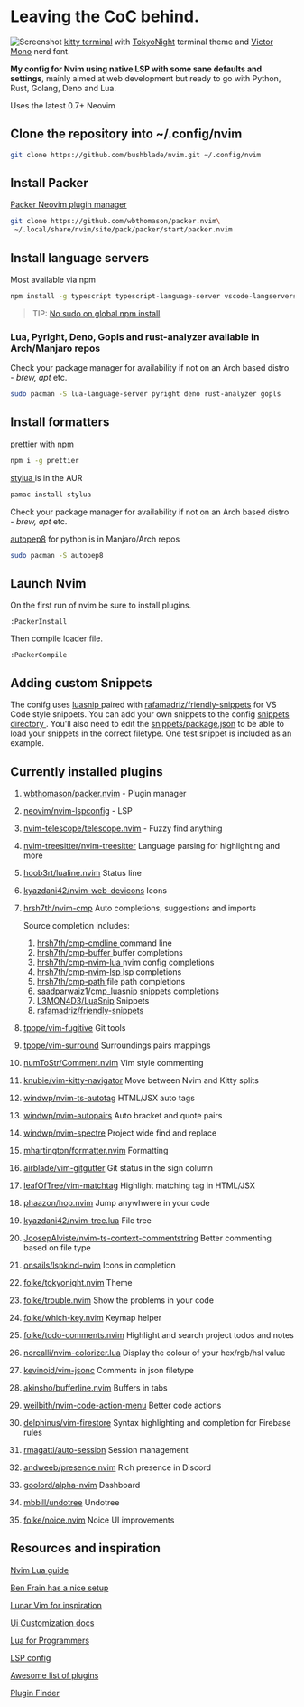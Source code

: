# Leaving the CoC behind.

![Screenshot](https://res.cloudinary.com/bushblade/image/upload/v1665252432/Nvim-Screenshot-02.webp)
[kitty terminal](https://sw.kovidgoyal.net/kitty/) with [TokyoNight](https://sw.kovidgoyal.net/kitty/) terminal theme and [Victor Mono](https://github.com/ryanoasis/nerd-fonts/tree/master/patched-fonts/VictorMono) nerd font.

**My config for Nvim using native LSP with some sane defaults and settings**, mainly
aimed at web development but ready to go with Python, Rust, Golang, Deno and Lua.

Uses the latest 0.7+ Neovim

## Clone the repository into ~/.config/nvim

```bash
git clone https://github.com/bushblade/nvim.git ~/.config/nvim
```

## Install Packer

[ Packer Neovim plugin manager ](https://github.com/wbthomason/packer.nvim)

```bash
git clone https://github.com/wbthomason/packer.nvim\
 ~/.local/share/nvim/site/pack/packer/start/packer.nvim
```

## Install language servers

Most available via npm

```bash
npm install -g typescript typescript-language-server vscode-langservers-extracted vls @tailwindcss/language-server yaml-language-server @prisma/language-server emmet-ls neovim graphql-language-service-cli @astrojs/language-server

```

> TIP: [No sudo on global npm install](https://github.com/sindresorhus/guides/blob/main/npm-global-without-sudo.md)

### Lua, Pyright, Deno, Gopls and rust-analyzer available in Arch/Manjaro repos

Check your package manager for availability if not on an Arch based distro -
_brew, apt_ etc.

```bash
sudo pacman -S lua-language-server pyright deno rust-analyzer gopls
```

## Install formatters

prettier with npm

```bash
npm i -g prettier
```

[ stylua ](https://github.com/JohnnyMorganz/StyLua) is in the AUR

```bash
pamac install stylua
```

Check your package manager for availability if not on an Arch based distro -
_brew, apt_ etc.

[autopep8](https://pypi.org/project/autopep8/) for python is in Manjaro/Arch
repos

```bash
sudo pacman -S autopep8
```

## Launch Nvim

On the first run of nvim be sure to install plugins.

`:PackerInstall`

Then compile loader file.

`:PackerCompile`

## Adding custom Snippets

The conifg uses [ luasnip ](https://github.com/saadparwaiz1/cmp_luasnip) paired
with [rafamadriz/friendly-snippets](https://github.com/rafamadriz/friendly-snippets) for VS Code style snippets.
You can add your own snippets to the config [ snippets directory ](./snippets).
You'll also need to edit the [snippets/package.json](./snippets/package.json) to
be able to load your snippets in the correct filetype.
One test snippet is included as an example.

## Currently installed plugins

1. [wbthomason/packer.nvim](https://github.com/wbthomason/packer.nvim) - Plugin manager
2. [neovim/nvim-lspconfig](https://github.com/neovim/nvim-lspconfig) - LSP
3. [nvim-telescope/telescope.nvim](https://github.com/nvim-telescope/telescope.nvim) - Fuzzy find anything
4. [nvim-treesitter/nvim-treesitter](https://github.com/nvim-treesitter/nvim-treesitter) Language parsing for highlighting and more
5. [hoob3rt/lualine.nvim](https://github.com/hoob3rt/lualine.nvim) Status line
6. [kyazdani42/nvim-web-devicons](https://github.com/kyazdani42/nvim-web-devicons) Icons
7. [hrsh7th/nvim-cmp](https://github.com/hrsh7th/nvim-cmp) Auto completions, suggestions and imports

   Source completion includes:

   1. [ hrsh7th/cmp-cmdline ](https://github.com/hrsh7th/cmp-cmdline) command line
   2. [ hrsh7th/cmp-buffer ](https://github.com/hrsh7th/cmp-buffer) buffer completions
   3. [ hrsh7th/cmp-nvim-lua ](https://github.com/hrsh7th/cmp-nvim-lua) nvim config completions
   4. [ hrsh7th/cmp-nvim-lsp ](https://github.com/hrsh7th/cmp-nvim-lsp) lsp completions
   5. [ hrsh7th/cmp-path ](https://github.com/hrsh7th/cmp-path) file path completions
   6. [ saadparwaiz1/cmp_luasnip ](https://github.com/saadparwaiz1/cmp_luasnip) snippets completions
   7. [L3MON4D3/LuaSnip](https://github.com/L3MON4D3/LuaSnip) Snippets
   8. [rafamadriz/friendly-snippets](https://github.com/rafamadriz/friendly-snippets)

8. [tpope/vim-fugitive](https://github.com/tpope/vim-fugitive) Git tools
9. [tpope/vim-surround](https://github.com/tpope/vim-surround) Surroundings
   pairs mappings
10. [numToStr/Comment.nvim](https://github.com/numToStr/Comment.nvim) Vim style
    commenting
11. [knubie/vim-kitty-navigator](https://github.com/knubie/vim-kitty-navigator)
    Move between Nvim and Kitty splits
12. [windwp/nvim-ts-autotag](https://github.com/windwp/nvim-ts-autotag) HTML/JSX
    auto tags
13. [windwp/nvim-autopairs](https://github.com/windwp/nvim-autopairs) Auto bracket
    and quote pairs
14. [windwp/nvim-spectre](https://github.com/windwp/nvim-spectre) Project wide
    find and replace
15. [mhartington/formatter.nvim](https://github.com/mhartington/formatter.nvim)
    Formatting
16. [airblade/vim-gitgutter](https://github.com/airblade/vim-gitgutter) Git status
    in the sign column
17. [leafOfTree/vim-matchtag](https://github.com/leafOfTree/vim-matchtag)
    Highlight matching tag in HTML/JSX
18. [phaazon/hop.nvim](https://github.com/phaazon/hop.nvim) Jump anywhwere in
    your code
19. [kyazdani42/nvim-tree.lua](https://github.com/kyazdani42/nvim-tree.lua) File
    tree
20. [JoosepAlviste/nvim-ts-context-commentstring](https://github.com/JoosepAlviste/nvim-ts-context-commentstring) Better commenting based on file type
21. [onsails/lspkind-nvim](https://github.com/onsails/lspkind-nvim) Icons in
    completion
22. [folke/tokyonight.nvim](https://github.com/folke/tokyonight.nvim) Theme
23. [folke/trouble.nvim](https://github.com/folke/trouble.nvim) Show the problems
    in your code
24. [folke/which-key.nvim](https://github.com/folke/which-key.nvim) Keymap helper
25. [folke/todo-comments.nvim](https://github.com/folke/todo-comments.nvim)
    Highlight and search project todos and notes
26. [norcalli/nvim-colorizer.lua](https://github.com/norcalli/nvim-colorizer.lua)
    Display the colour of your hex/rgb/hsl value
27. [kevinoid/vim-jsonc](https://github.com/kevinoid/vim-jsonc) Comments in json
    filetype
28. [akinsho/bufferline.nvim](https://github.com/akinsho/bufferline.nvim) Buffers
    in tabs
29. [weilbith/nvim-code-action-menu](https://github.com/ahmedkhalf/weilbith/nvim-code-action-menu) Better code actions
30. [delphinus/vim-firestore](https://github.com/delphinus/vim-firestore) Syntax
    highlighting and completion for Firebase rules
31. [rmagatti/auto-session](https://github.com/rmagatti/auto-session) Session
    management
32. [andweeb/presence.nvim](https://github.com/andweeb/presence.nvim) Rich
    presence in Discord
33. [goolord/alpha-nvim](https://github.com/goolord/alpha-nvim) Dashboard
34. [mbbill/undotree](https://github.com/mbbill/undotree) Undotree
35. [folke/noice.nvim](https://github.com/folke/noice.nvim) Noice UI
    improvements

## Resources and inspiration

[Nvim Lua guide](https://github.com/nanotee/nvim-lua-guide)

[Ben Frain has a nice setup](https://gist.github.com/benfrain/97f2b91087121b2d4ba0dcc4202d252f)

[Lunar Vim for inspiration](https://github.com/ChristianChiarulli/LunarVim)

[Ui Customization docs](https://github.com/neovim/nvim-lspconfig/wiki/UI-customization#change-diagnostic-symbols-in-the-sign-column-gutter)

[Lua for Programmers](https://ebens.me/post/lua-for-programmers-part-1/)

[LSP config](https://github.com/neovim/nvim-lspconfig/blob/master/doc/server_configurations.md)

[Awesome list of plugins](https://github.com/rockerBOO/awesome-neovim)

[Plugin Finder](https://neovimcraft.com/)
